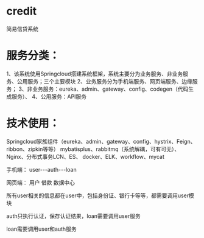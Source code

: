# credit
简易信贷系统

# 服务分类：
1、该系统使用Springcloud搭建系统框架，系统主要分为业务服务、非业务服务、公用服务；三个主要模块
2、业务服务分为手机端服务、网页端服务、边缘服务；
3、非业务服务：eureka、admin、gateway、config、codegen（代码生成服务）、
4、公用服务：API服务


# 技术使用：
Springcloud家族组件（eureka、admin、gateway、config、hystrix、Feign、ribbon、zipkin等等）
mybatisplus、rabbitmq（系统解耦，可有可无）、Nginx、分布式事务LCN、ES、
docker、ELK、workflow、mycat

手机端：
user---auth---loan

网页端：
用户
借款
数据中心

所有user相关的信息都在user中，包括身份证、银行卡等等，都需要调用user模块

auth只执行认证，保存认证结果，loan需要调用user服务


loan需要调用user和auth服务